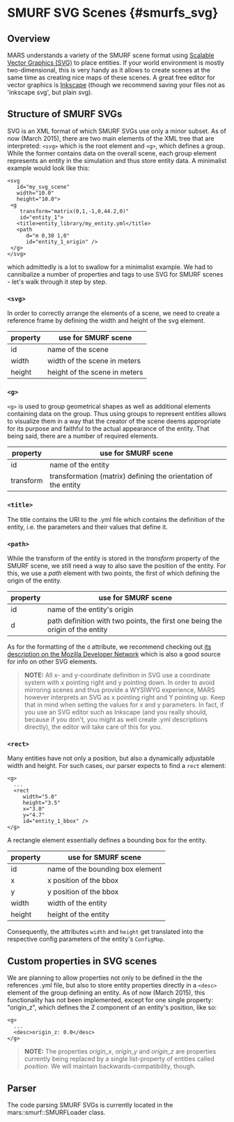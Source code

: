 SMURF SVG Scenes {#smurfs_svg}
==============================

## Overview

MARS understands a variety of the SMURF scene format using [Scalable Vector Graphics (SVG)](http://en.wikipedia.org/wiki/Scalable_Vector_Graphics) to place entities. If your world environment is mostly two-dimensional, this is very handy as it allows to create scenes at the same time as creating nice maps of these scenes. A great free editor for vector graphics is [Inkscape](https://inkscape.org) (though we recommend saving your files not as 'inkscape svg', but plain svg).

## Structure of SMURF SVGs

SVG is an XML format of which SMURF SVGs use only a minor subset. As of now (March 2015), there are two main elements of the XML tree that are interpreted: `<svg>` which is the root element and `<g>`, which defines a group. While the former contains data on the overall scene, each group element represents an entity in the simulation and thus store entity data. A minimalist example would look like this:

    <svg
       id="my_svg_scene"
       width="10.0"
       height="10.0">
     <g
        transform="matrix(0,1,-1,0,44.2,0)"
        id="entity_1">
       <title>entity_library/my_entity.yml</title>
       <path
          d="m 0,30 1,0"
          id="entity_1_origin" />
     </g>
    </svg>

which admittedly is a lot to swallow for a minimalist example. We had to cannibalize a number of properties and tags to use SVG for SMURF scenes - let's walk through it step by step.

### `<svg>`

In order to correctly arrange the elements of a scene, we need to create a reference frame by defining the width and height of the svg element.

 property | use for SMURF scene
 -------- | -----------------------------
 id       | name of the scene
 width    | width of the scene in meters
 height   | height of the scene in meters

### `<g>`

`<g>` is used to group geometrical shapes as well as additional elements containing data on the group. Thus using groups to represent entities allows to visualize them in a way that the creator of the scene deems appropriate for its purpose and faithful to the actual appearance of the entity. That being said, there are a number of required elements.

property | use for SMURF scene
-------- | -----------------------------
id       | name of the entity
transform | transformation (matrix) defining the orientation of the entity

### `<title>`

The title contains the URI to the .yml file which contains the definition of the entity, i.e. the parameters and their values that define it.

### `<path>`

While the transform of the entity is stored in the *transform* property of the SMURF scene, we still need a way to also save the position of the entity. For this, we use a *path* element with two points, the first of which defining the origin of the entity.

property | use for SMURF scene
-------- | -----------------------------
id       | name of the entity's origin
d        | path definition with two points, the first one being the origin of the entity

As for the formatting of the `d` attribute, we recommend checking out [its description on the Mozilla Developer Network](https://developer.mozilla.org/en-US/docs/Web/SVG/Attribute/d) which is also a good source for info on other SVG elements.

  > **NOTE:** All x- and y-coordinate definition in SVG use a coordinate system with x pointing right and y pointing down. In order to avoid mirroring scenes and thus provide a WYSIWYG experience, MARS however interprets an SVG as x pointing right and Y pointing up. Keep that in mind when setting the values for x and y parameters. In fact, if you use an SVG editor such as Inkscape (and you really should, because if you don't, you might as well create .yml descriptions directly), the editor will take care of this for you.

### `<rect>`

Many entities have not only a position, but also a dynamically adjustable width and height. For such cases, our parser expects to find a `rect` element:

    <g>
      ...
      <rect
         width="5.0"
         height="3.5"
         x="3.0"
         y="4.7"
         id="entity_1_bbox" />
    </g>

A rectangle element essentially defines a bounding box for the entity.

property | use for SMURF scene
-------- | -----------------------------
id       | name of the bounding box element
x        | x position of the bbox
y        | y position of the bbox
width    | width of the entity
height   | height of the entity

Consequently, the attributes `width` and `height` get translated into the respective config parameters of the entity's `ConfigMap`.

## Custom properties in SVG scenes

We are planning to allow properties not only to be defined in the the references .yml file, but also to store entity properties directly in a `<desc>` element of the group defining an entity. As of now (March 2015), this functionality has not been implemented, except for one single property: "origin_z", which defines the Z component of an entity's position, like so:

    <g>
      ...
      <desc>origin_z: 0.0</desc>
    </g>

  > **NOTE:** The properties *origin_x*, *origin_y* and *origin_z* are properties currently being replaced by a single list-property of entities called *position*. We will maintain backwards-compatibility, though.

## Parser

The code parsing SMURF SVGs is currently located in the mars::smurf::SMURFLoader class.
